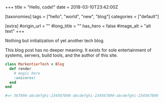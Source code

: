 +++
title = "Hello, code!"
date = 2018-03-10T23:42:00Z

[taxonomies]
tags = ["hello", "world", "new", "blog"]
categories = ["default"]

[extra]
#origin_url = ""
#long_title = ""
has_hero = false
#image_alt = "alt text"
+++

Nothing but initialization of yet another tech blog.

<!-- more -->

This blog post has no deeper meaning.
It exists for sole entertainment of systems, servers, build tools, and the author of this site.

```ruby
class MarkentierTech < Blog
  def render
    # magic here
    :unicorns!
  end
end

#=> 567890-abcdefghi-234567890-abcdefghi-234567890-abcdefghi-234567890-abcdef.80
```
